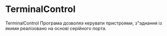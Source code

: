 TerminalControl
===============

TerminalControl
Програма дозволяэ керувати пристроями, з"эднання із якими реалізовано на основі серійного порта.
